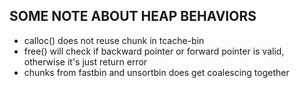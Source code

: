 ## SOME NOTE ABOUT HEAP BEHAVIORS
- calloc() does not reuse chunk in tcache-bin
- free() will check if backward pointer or forward pointer is valid, otherwise it's just return error
- chunks from fastbin and unsortbin does get coalescing together

